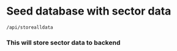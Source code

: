 # Seed database with sector data

```
/api/storealldata
```

### This will store sector data to backend